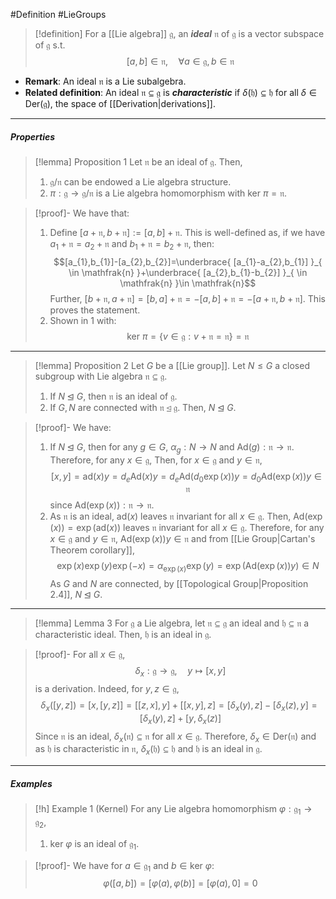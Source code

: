 #Definition #LieGroups 

> [!definition]
> For a [[Lie algebra]] $\mathfrak{g}$, an ***ideal*** $\mathfrak{n}$ of $\mathfrak{g}$ is a vector subspace of $\mathfrak{g}$ s.t. $$[a,b]\in \mathfrak{n},\quad \forall a\in\mathfrak{g},b\in \mathfrak{n}$$
- **Remark**: An ideal $\mathfrak{n}$ is a Lie subalgebra.
- **Related definition**: An ideal $\mathfrak{n}\subseteq \mathfrak{g}$ is ***characteristic*** if $\delta(\mathfrak{h})\subseteq \mathfrak{h}$ for all $\delta\in \text{Der}(\mathfrak{g})$, the space of [[Derivation|derivations]].
---
##### Properties
> [!lemma] Proposition 1
> Let $\mathfrak{n}$ be an ideal of $\mathfrak{g}$. Then, 
> 1. $\mathfrak{g} / \mathfrak{n}$ can be endowed a Lie algebra structure.
> 2. $\pi:\mathfrak{g}\to \mathfrak{g} / \mathfrak{n}$ is a Lie algebra homomorphism with $\text{ker }\pi=\mathfrak{n}$.

> [!proof]-
> We have that:
> 1. Define $[a+\mathfrak{n},b+\mathfrak{n}]:=[a,b]+\mathfrak{n}$. This is well-defined as, if we have $a_{1}+\mathfrak{n}=a_{2}+\mathfrak{n}$ and $b_{1}+\mathfrak{n}=b_{2}+\mathfrak{n}$, then: $$[a_{1},b_{1}]-[a_{2},b_{2}]=\underbrace{ [a_{1}-a_{2},b_{1}] }_{ \in \mathfrak{n} }+\underbrace{ [a_{2},b_{1}-b_{2}] }_{ \in \mathfrak{n} }\in \mathfrak{n}$$Further, $[b+\mathfrak{n},a+\mathfrak{n}]=[b,a]+\mathfrak{n}=-[a,b]+\mathfrak{n}=-[a+\mathfrak{n},b+\mathfrak{n}]$. This proves the statement.
> 2. Shown in 1 with: $$\text{ker }\pi=\{ v\in \mathfrak{g}:v+\mathfrak{n}=\mathfrak{n} \}=\mathfrak{n}$$
---
> [!lemma] Proposition 2
> Let $G$ be a [[Lie group]]. Let $N\leq G$ a closed subgroup with Lie algebra $\mathfrak{n}\subseteq \mathfrak{g}$. 
> 1. If $N\unlhd G$, then $\mathfrak{n}$ is an ideal of $\mathfrak{g}$.
> 2. If $G,N$ are connected with $\mathfrak{n}\unlhd \mathfrak{g}$. Then, $N\unlhd G$.

> [!proof]-
> We have:
> 1. If $N\unlhd G$, then for any $g\in G$, $\alpha_{g}:N\to N$ and $\text{Ad}(g):\mathfrak{n}\to \mathfrak{n}$. Therefore, for any $x\in \mathfrak{g}$, Then, for $x\in \mathfrak{g}$ and $y\in \mathfrak{n}$, $$[x,y]=\text{ad}(x)y=d_{e}\text{Ad}(x)y=d_{e}\text{Ad}(d_{0}\exp(x))y=d_{0}\text{Ad}(\exp(x))y\in \mathfrak{n}$$since $\text{Ad}(\exp(x)):\mathfrak{n}\to \mathfrak{n}$. 
> 2. As $\mathfrak{n}$ is an ideal, $\text{ad}(x)$ leaves $\mathfrak{n}$ invariant for all $x\in \mathfrak{g}$. Then, $\text{Ad}(\exp(x))=\exp(\text{ad}(x))$ leaves $\mathfrak{n}$ invariant for all $x\in \mathfrak{g}$. Therefore, for any $x\in \mathfrak{g}$ and $y\in \mathfrak{n}$, $\text{Ad}(\exp(x))y\in \mathfrak{n}$ and from [[Lie Group|Cartan's Theorem corollary]], $$\exp(x)\exp(y)\exp(-x)=\alpha_{\exp(x)}\exp(y)=\exp(\text{Ad}(\exp(x))y)\in N$$As $G$ and $N$ are connected, by [[Topological Group|Proposition 2.4]], $N\unlhd G$. 
> 
---
> [!lemma] Lemma 3
> For $\mathfrak{g}$ a Lie algebra, let $\mathfrak{n}\subseteq \mathfrak{g}$ an ideal and $\mathfrak{h}\subseteq \mathfrak{n}$ a characteristic ideal. Then, $\mathfrak{h}$ is an ideal in $\mathfrak{g}$.

> [!proof]-
> For all $x\in \mathfrak{g}$, $$\delta_{x}:\mathfrak{g}\to \mathfrak{g},\quad y\mapsto [x,y]$$is a derivation. Indeed, for $y,z\in \mathfrak{g}$, $$\delta_{x}([y,z])=[x,[y,z]]=[[z,x],y]+[[x,y],z]=[\delta_{x}(y),z]-[\delta_{x}(z),y]=[\delta_{x}(y),z]+[y,\delta_{x}(z)]$$Since $\mathfrak{n}$ is an ideal, $\delta_{x}(\mathfrak{n})\subseteq \mathfrak{n}$ for all $x\in \mathfrak{g}$. Therefore, $\delta_{x}\in \text{Der}(\mathfrak{n})$ and as $\mathfrak{h}$ is characteristic in $\mathfrak{n}$, $\delta_{x}(\mathfrak{h})\subseteq \mathfrak{h}$ and $\mathfrak{h}$ is an ideal in $\mathfrak{g}$.
---
##### Examples
> [!h] Example 1 (Kernel)
> For any Lie algebra homomorphism $\varphi:\mathfrak{g}_{1}\to \mathfrak{g}_{2}$, 
> 1. $\text{ker }\varphi$ is an ideal of $\mathfrak{g}_{1}$.

> [!proof]-
> We have for $a\in \mathfrak{g}_{1}$ and $b\in \text{ker }\varphi$:
> $$\varphi([a,b])=[\varphi(a),\varphi(b)]=[\varphi(a),0]=0$$